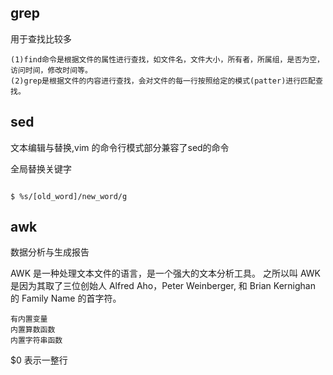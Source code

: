
## grep
用于查找比较多

    (1)find命令是根据文件的属性进行查找，如文件名，文件大小，所有者，所属组，是否为空，访问时间，修改时间等。 
    (2)grep是根据文件的内容进行查找，会对文件的每一行按照给定的模式(patter)进行匹配查找。 

## sed
文本编辑与替换,vim 的命令行模式部分兼容了sed的命令

全局替换关键字
```shell

$ %s/[old_word]/new_word/g

```

## awk
数据分析与生成报告

AWK 是一种处理文本文件的语言，是一个强大的文本分析工具。
之所以叫 AWK 是因为其取了三位创始人 Alfred Aho，Peter Weinberger, 和 Brian Kernighan 的 Family Name 的首字符。
    
    有内置变量
    内置算数函数
    内置字符串函数

$0 表示一整行
